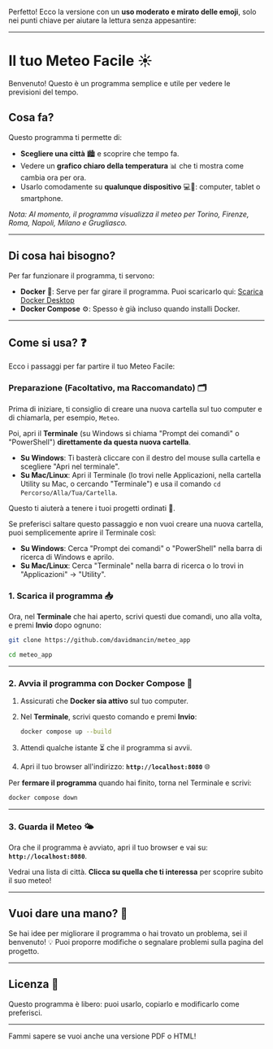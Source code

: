 Perfetto! Ecco la versione con un **uso moderato e mirato delle emoji**, solo nei punti chiave per aiutare la lettura senza appesantire:

---

# Il tuo Meteo Facile ☀️

Benvenuto! Questo è un programma semplice e utile per vedere le previsioni del tempo.

## Cosa fa?

Questo programma ti permette di:

* **Scegliere una città** 🏙️ e scoprire che tempo fa.
* Vedere un **grafico chiaro della temperatura** 📊 che ti mostra come cambia ora per ora.
* Usarlo comodamente su **qualunque dispositivo** 💻📱: computer, tablet o smartphone.

*Nota: Al momento, il programma visualizza il meteo per Torino, Firenze, Roma, Napoli, Milano e Grugliasco.*

---

## Di cosa hai bisogno?

Per far funzionare il programma, ti servono:

* **Docker** 🐳: Serve per far girare il programma. Puoi scaricarlo qui: [Scarica Docker Desktop](https://www.docker.com/products/docker-desktop/)
* **Docker Compose** ⚙️: Spesso è già incluso quando installi Docker.

---

## Come si usa? ❓

Ecco i passaggi per far partire il tuo Meteo Facile:

### Preparazione (Facoltativo, ma Raccomandato) 🗂️

Prima di iniziare, ti consiglio di creare una nuova cartella sul tuo computer e di chiamarla, per esempio, `Meteo`.

Poi, apri il **Terminale** (su Windows si chiama "Prompt dei comandi" o "PowerShell") **direttamente da questa nuova cartella**.

* **Su Windows**: Ti basterà cliccare con il destro del mouse sulla cartella e scegliere "Apri nel terminale".
* **Su Mac/Linux**: Apri il Terminale (lo trovi nelle Applicazioni, nella cartella Utility su Mac, o cercando "Terminale") e usa il comando `cd Percorso/Alla/Tua/Cartella`.

Questo ti aiuterà a tenere i tuoi progetti ordinati 🧹.

Se preferisci saltare questo passaggio e non vuoi creare una nuova cartella, puoi semplicemente aprire il Terminale così:

* **Su Windows**: Cerca "Prompt dei comandi" o "PowerShell" nella barra di ricerca di Windows e aprilo.
* **Su Mac/Linux**: Cerca "Terminale" nella barra di ricerca o lo trovi in "Applicazioni" -> "Utility".

### 1. Scarica il programma 📥

Ora, nel **Terminale** che hai aperto, scrivi questi due comandi, uno alla volta, e premi **Invio** dopo ognuno:

```bash
git clone https://github.com/davidmancin/meteo_app
```

```bash
cd meteo_app
```

---

### 2. Avvia il programma con Docker Compose 🚀

1. Assicurati che **Docker sia attivo** sul tuo computer.
2. Nel **Terminale**, scrivi questo comando e premi **Invio**:

   ```bash
   docker compose up --build
   ```
3. Attendi qualche istante ⏳ che il programma si avvii.
4. Apri il tuo browser all'indirizzo: **`http://localhost:8080`** 🌐

Per **fermare il programma** quando hai finito, torna nel Terminale e scrivi:

```bash
docker compose down
```

---

### 3. Guarda il Meteo 🌤️

Ora che il programma è avviato, apri il tuo browser e vai su: **`http://localhost:8080`**.

Vedrai una lista di città. **Clicca su quella che ti interessa** per scoprire subito il suo meteo!

---

## Vuoi dare una mano? 🙌

Se hai idee per migliorare il programma o hai trovato un problema, sei il benvenuto! 💡
Puoi proporre modifiche o segnalare problemi sulla pagina del progetto.

---

## Licenza 📄

Questo programma è libero: puoi usarlo, copiarlo e modificarlo come preferisci.

---

Fammi sapere se vuoi anche una versione PDF o HTML!
